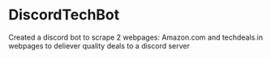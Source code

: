 # DiscordTechBot
Created a discord bot to scrape 2 webpages: Amazon.com and techdeals.in webpages to deliever quality deals to a discord server
